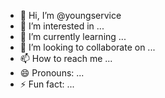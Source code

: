 - 👋 Hi, I’m @youngservice
- 👀 I’m interested in ...
- 🌱 I’m currently learning ...
- 💞️ I’m looking to collaborate on ...
- 📫 How to reach me ...
- 😄 Pronouns: ...
- ⚡ Fun fact: ...

<!---
youngservice/youngservice is a ✨ special ✨ repository because its `README.md` (this file) appears on your GitHub profile.
You can click the Preview link to take a look at your changes.
--->
